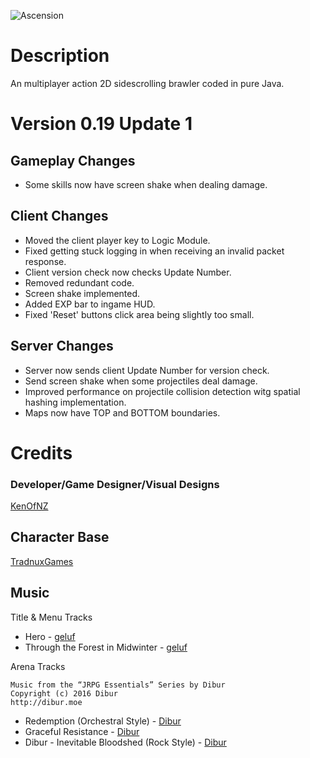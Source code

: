 ![Ascension](https://github.com/kenofnz/Ascension/raw/master/Ascension/resources/sprites/ui/menu/title.png)

# Description
An multiplayer action 2D sidescrolling brawler coded in pure Java.

# Version 0.19 Update 1
## Gameplay Changes
* Some skills now have screen shake when dealing damage.

## Client Changes
* Moved the client player key to Logic Module.
* Fixed getting stuck logging in when receiving an invalid packet response.
* Client version check now checks Update Number.
* Removed redundant code.
* Screen shake implemented.
* Added EXP bar to ingame HUD.
* Fixed 'Reset' buttons click area being slightly too small.

## Server Changes
* Server now sends client Update Number for version check.
* Send screen shake when some projectiles deal damage.
* Improved performance on projectile collision detection witg spatial hashing implementation.
* Maps now have TOP and BOTTOM boundaries.

# Credits
### Developer/Game Designer/Visual Designs
[KenOfNZ](https://github.com/kenofnz)

## Character Base
[TradnuxGames](http://tradnux.com/)

## Music
Title & Menu Tracks

* Hero - [geluf](https://soundcloud.com/geluf)
* Through the Forest in Midwinter - [geluf](https://soundcloud.com/geluf)

Arena Tracks

```
Music from the “JRPG Essentials” Series by Dibur
Copyright (c) 2016 Dibur
http://dibur.moe
```

* Redemption (Orchestral Style) - [Dibur](http://dibur.moe)
* Graceful Resistance - [Dibur](http://dibur.moe)
* Dibur - Inevitable Bloodshed (Rock Style) - [Dibur](http://dibur.moe)
